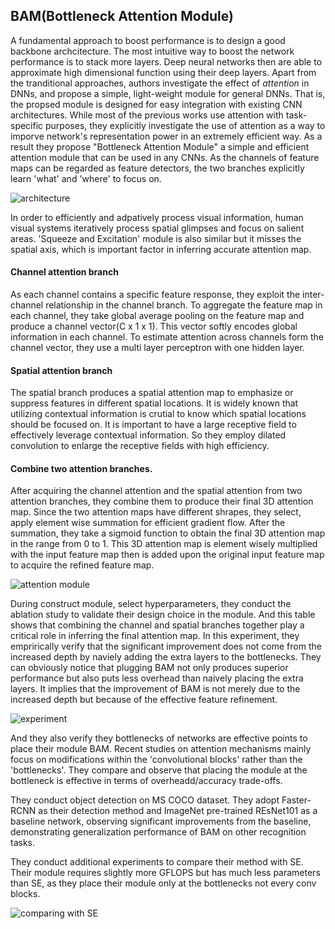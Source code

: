 ## BAM(Bottleneck Attention Module)

A fundamental approach to boost performance is to design a good backbone archcitecture. The most intuitive way to boost the network performance is to stack more layers. Deep neural networks then are able to approximate high dimensional function using their deep layers. Apart from the tranditional approaches, authors investigate the effect of _attention_ in DNNs, and propose a simple, light-weight module for general DNNs. That is, the propsed module is designed for easy integration with existing CNN architectures. While most of the previous works use attention with task-specific purposes, they explicitly investigate the use of attention as a way to imporve network's representation power in an extremely efficient way. As a result they propose "Bottleneck Attention Module" a simple and efficient attention module that can be used in any CNNs. As the channels of feature maps can be regarded as feature detectors, the two branches explicitly learn 'what' and 'where' to focus on.


![architecture](https://user-images.githubusercontent.com/90513931/216559212-e19bd48a-1717-4623-9b8f-2336ffa2f623.png)


In order to efficiently and adpatively process visual information, human visual systems iteratively process spatial glimpses and focus on salient areas. 'Squeeze and Excitation' module is also similar but it misses the spatial axis, which is important factor in inferring accurate attention map. 


#### Channel attention branch

As each channel contains a specific feature response, they exploit the inter-channel relationship in the channel branch. To aggregate the feature map in each channel, they take global average pooling on the feature map and produce a channel vector(C x 1 x 1). This vector softly encodes global information in each channel. To estimate attention across channels form the channel vector, they use a multi layer perceptron with one hidden layer.

#### Spatial attention branch

The spatial branch produces a spatial attention map to emphasize or suppress features in different spatial locations. It is widely known that utilizing contextual information is crutial to know which spatial locations should be focused on. It is important to have a large receptive field to effectively leverage contextual information. So they employ dilated convolution to enlarge the receptive fields with high efficiency.

#### Combine two attention branches.

After acquiring the channel attention and the spatial attention from two attention branches, they combine them to produce their final 3D attention map. Since the two attention maps have different shrapes, they select, apply element wise summation for efficient gradient flow. After the summation, they take a sigmoid function to obtain the final 3D attention map in the range from 0 to 1. This 3D attention map is element wisely multiplied with the input feature map then is added upon the original input feature map to acquire the refined feature map.

![attention module](https://user-images.githubusercontent.com/90513931/216559216-36fd8658-4624-45ee-8a41-5de11a110a0e.png)


During construct module, select hyperparameters, they conduct the ablation study to validate their design choice in the module. And this table shows that combining the channel and spatial branches together play a critical role in inferring the final attention map. In this experiment, they emprirically verify that the significant improvement does not come from the increased depth by naviely adding the extra layers to the bottlenecks. They can obviously notice that plugging BAM not only produces superior performance but also puts less overhead than naively placing the extra layers. It implies that the improvement of BAM is not merely due to the increased depth but because of the effective feature refinement.

![experiment](https://user-images.githubusercontent.com/90513931/216559204-de11978f-c55e-4c9c-9839-6b172a5846ca.png)

And they also verify they bottlenecks of networks are effective points to place their module BAM. Recent studies on attention mechanisms mainly focus on modifications within the 'convolutional blocks' rather than the 'bottlenecks'. They compare and observe that placing the module at the bottleneck is effective in terms of overheadd/accuracy trade-offs. 

They conduct object detection on MS COCO dataset. They adopt Faster-RCNN as their detection method and ImageNet pre-trained REsNet101 as a baseline network, observing significant improvements from  the baseline, demonstrating generalization performance of BAM on other recognition tasks.


They conduct additional experiments to compare their method with SE. Their module requires slightly more GFLOPS but has much less parameters than SE, as they place their module only at the bottlenecks not every conv blocks.

![comparing with SE](https://user-images.githubusercontent.com/90513931/216559218-6937bff0-4227-446e-9427-73a3c1111f87.png)
